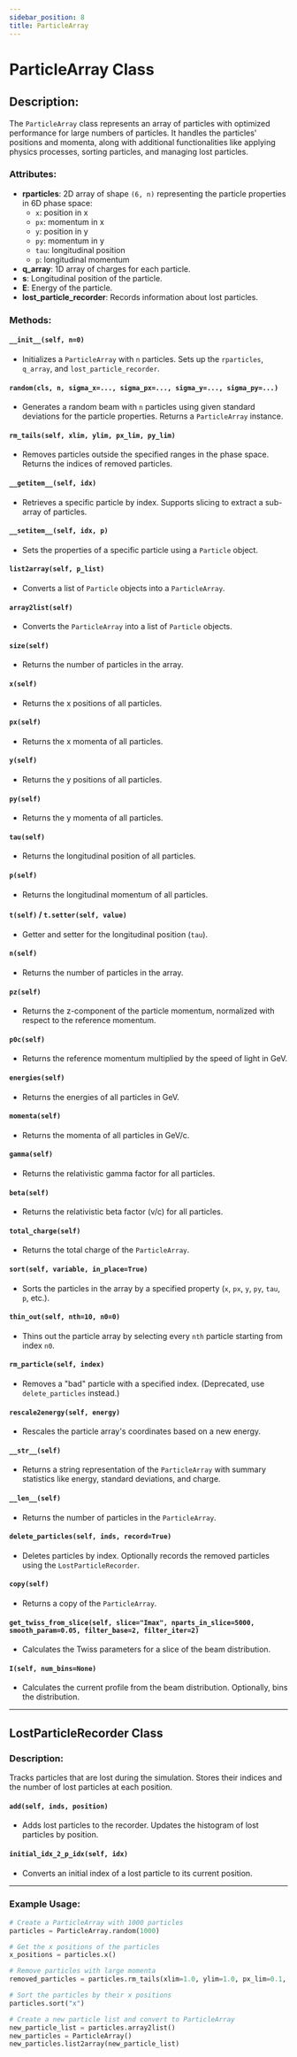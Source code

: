 ```yaml
---
sidebar_position: 8
title: ParticleArray
---
```


# ParticleArray Class 

## Description:
The `ParticleArray` class represents an array of particles with optimized performance for large numbers of particles. It handles the particles' positions and momenta, along with additional functionalities like applying physics processes, sorting particles, and managing lost particles.

### Attributes:
- **rparticles**: 2D array of shape `(6, n)` representing the particle properties in 6D phase space: 
    - `x`: position in x
    - `px`: momentum in x
    - `y`: position in y
    - `py`: momentum in y
    - `tau`: longitudinal position
    - `p`: longitudinal momentum
- **q_array**: 1D array of charges for each particle.
- **s**: Longitudinal position of the particle.
- **E**: Energy of the particle.
- **lost_particle_recorder**: Records information about lost particles.

### Methods:

#### `__init__(self, n=0)`
- Initializes a `ParticleArray` with `n` particles. Sets up the `rparticles`, `q_array`, and `lost_particle_recorder`.

#### `random(cls, n, sigma_x=..., sigma_px=..., sigma_y=..., sigma_py=...)`
- Generates a random beam with `n` particles using given standard deviations for the particle properties. Returns a `ParticleArray` instance.

#### `rm_tails(self, xlim, ylim, px_lim, py_lim)`
- Removes particles outside the specified ranges in the phase space. Returns the indices of removed particles.

#### `__getitem__(self, idx)`
- Retrieves a specific particle by index. Supports slicing to extract a sub-array of particles.

#### `__setitem__(self, idx, p)`
- Sets the properties of a specific particle using a `Particle` object.

#### `list2array(self, p_list)`
- Converts a list of `Particle` objects into a `ParticleArray`.

#### `array2list(self)`
- Converts the `ParticleArray` into a list of `Particle` objects.

#### `size(self)`
- Returns the number of particles in the array.

#### `x(self)`
- Returns the x positions of all particles.

#### `px(self)`
- Returns the x momenta of all particles.

#### `y(self)`
- Returns the y positions of all particles.

#### `py(self)`
- Returns the y momenta of all particles.

#### `tau(self)`
- Returns the longitudinal position of all particles.

#### `p(self)`
- Returns the longitudinal momentum of all particles.

#### `t(self)` / `t.setter(self, value)`
- Getter and setter for the longitudinal position (`tau`).

#### `n(self)`
- Returns the number of particles in the array.

#### `pz(self)`
- Returns the z-component of the particle momentum, normalized with respect to the reference momentum.

#### `p0c(self)`
- Returns the reference momentum multiplied by the speed of light in GeV.

#### `energies(self)`
- Returns the energies of all particles in GeV.

#### `momenta(self)`
- Returns the momenta of all particles in GeV/c.

#### `gamma(self)`
- Returns the relativistic gamma factor for all particles.

#### `beta(self)`
- Returns the relativistic beta factor (v/c) for all particles.

#### `total_charge(self)`
- Returns the total charge of the `ParticleArray`.

#### `sort(self, variable, in_place=True)`
- Sorts the particles in the array by a specified property (`x`, `px`, `y`, `py`, `tau`, `p`, etc.).

#### `thin_out(self, nth=10, n0=0)`
- Thins out the particle array by selecting every `nth` particle starting from index `n0`.

#### `rm_particle(self, index)`
- Removes a "bad" particle with a specified index. (Deprecated, use `delete_particles` instead.)

#### `rescale2energy(self, energy)`
- Rescales the particle array's coordinates based on a new energy.

#### `__str__(self)`
- Returns a string representation of the `ParticleArray` with summary statistics like energy, standard deviations, and charge.

#### `__len__(self)`
- Returns the number of particles in the `ParticleArray`.

#### `delete_particles(self, inds, record=True)`
- Deletes particles by index. Optionally records the removed particles using the `LostParticleRecorder`.

#### `copy(self)`
- Returns a copy of the `ParticleArray`.

#### `get_twiss_from_slice(self, slice="Imax", nparts_in_slice=5000, smooth_param=0.05, filter_base=2, filter_iter=2)`
- Calculates the Twiss parameters for a slice of the beam distribution.

#### `I(self, num_bins=None)`
- Calculates the current profile from the beam distribution. Optionally, bins the distribution.

---

## LostParticleRecorder Class

### Description:
Tracks particles that are lost during the simulation. Stores their indices and the number of lost particles at each position.

#### `add(self, inds, position)`
- Adds lost particles to the recorder. Updates the histogram of lost particles by position.

#### `initial_idx_2_p_idx(self, idx)`
- Converts an initial index of a lost particle to its current position.

---

### Example Usage:

```python
# Create a ParticleArray with 1000 particles
particles = ParticleArray.random(1000)

# Get the x positions of the particles
x_positions = particles.x()

# Remove particles with large momenta
removed_particles = particles.rm_tails(xlim=1.0, ylim=1.0, px_lim=0.1, py_lim=0.1)

# Sort the particles by their x positions
particles.sort("x")

# Create a new particle list and convert to ParticleArray
new_particle_list = particles.array2list()
new_particles = ParticleArray()
new_particles.list2array(new_particle_list)